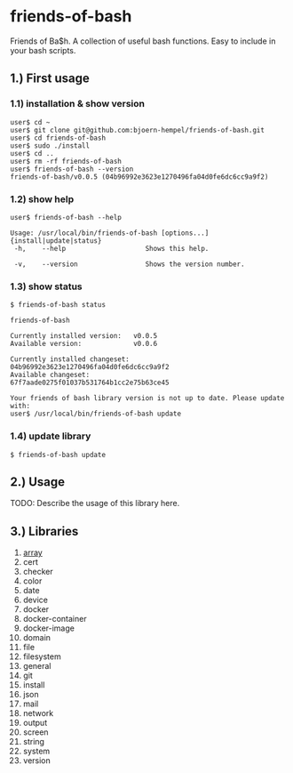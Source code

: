 # friends-of-bash

Friends of Ba$h. A collection of useful bash functions. Easy to include in your bash scripts.

## 1.) First usage

### 1.1) installation & show version

```
user$ cd ~
user$ git clone git@github.com:bjoern-hempel/friends-of-bash.git
user$ cd friends-of-bash
user$ sudo ./install
user$ cd ..
user$ rm -rf friends-of-bash
user$ friends-of-bash --version
friends-of-bash/v0.0.5 (04b96992e3623e1270496fa04d0fe6dc6cc9a9f2)
```

### 1.2) show help

```
user$ friends-of-bash --help

Usage: /usr/local/bin/friends-of-bash [options...] {install|update|status}
 -h,    --help                    Shows this help.

 -v,    --version                 Shows the version number.

```

### 1.3) show status

```
$ friends-of-bash status

friends-of-bash

Currently installed version:   v0.0.5
Available version:             v0.0.6

Currently installed changeset: 04b96992e3623e1270496fa04d0fe6dc6cc9a9f2
Available changeset:           67f7aade0275f01037b531764b1cc2e75b63ce45

Your friends of bash library version is not up to date. Please update with:
user$ /usr/local/bin/friends-of-bash update
```

### 1.4) update library

```
$ friends-of-bash update
```

## 2.) Usage

TODO: Describe the usage of this library here.

## 3.) Libraries

1. [array](docs/README-ARRAY.md)
2. cert
3. checker
4. color
5. date
6. device
7. docker
8. docker-container
9. docker-image
10. domain
11. file
12. filesystem
13. general
14. git
15. install
16. json
17. mail
18. network
19. output
20. screen
21. string
22. system
23. version
